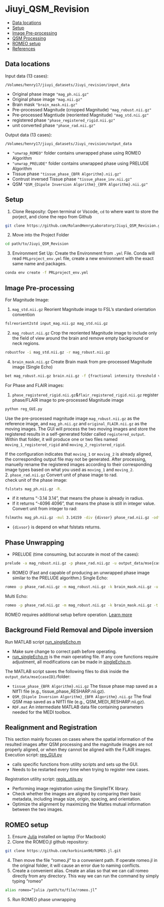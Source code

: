 # Jiuyi_QSM_Revision
- [Data locations](#data-locations)
- [Setup](#setup)
- [Image Pre-processing](#image-pre-processing)
- [QSM Processing](#qsm-processing)
- [ROMEO setup](#romeo-setup)
- [References](#references)
## Data locations
Input data (13 cases):

`/Volumes/henry17/jiuyi_datasets/Jiuyi_revision/input_data`
- Original phase image `"mag_ph.nii.gz"`
- Original phase image `"mag.nii.gz"`
- Brain mask `"brain_mask.nii.gz"`
- Pre-processed Magnitude (cropped Magnitude) `"mag_robust.nii.gz"`
- Pre-processed Magntiude (reoriented Magnitude) `"mag_std.nii.gz"`
- registered phase `"phase_registered_rigid.nii.gz"`
- unit converted phase `"phase_rad.nii.gz"`

Output data (13 cases):

`/Volumes/henry17/jiuyi_datasets/Jiuyi_revision/output_data`
- `"unwrap_ROMEO"` folder contains unwrapped phase using ROMEO Algorithm
- `"unwrap_PRELUDE"` folder contains unwrapped phase using PRELUDE Algorithm
- Tissue phase `"tissue_phase_{BFR Algorithm}.nii.gz"`
- Contrust inversed Tissue phase `"tissue_phase_inv.nii.gz"`
- QSM `"QSM_{Dipole Inversion Algorithm}_{BFR Algorithm}.nii.gz"`

## Setup
1) Clone Resposity:
Open terminal or Vscode, `cd` to where want to store the porject, and clone the repo from Github
```bash
git clone https://github.com/RolandHenryLaboratory/Jiuyi_QSM_Revision.git
```
2) Move into the Project Folder
```bash
cd path/to/Jiuyi_QSM_Revision
```
3) Environment Set Up:
Create the Environment from `.yml` File. Conda will read `PRLproject_env.yml` file, create a new environment with the exact same name and packages.
```bash
conda env create -f PRLproject_env.yml
```

## Image Pre-processing
For Magnitude Image:
1. `mag_std.nii.gz` Reorient Magnitude image to FSL’s standard orientation convention  
```bash
fslreorient2std input_mag.nii.gz mag_std.nii.gz
```
2. `mag_robust.nii.gz` Crop the reoriented Magnitude image to include only the field of view around the brain and remove empty background or neck regions.  
```bash
robustfov -i mag_std.nii.gz -r mag_robust.nii.gz
```
4. `brain_mask.nii.gz` Create Brain mask from pre-processed Magnitude image (Single Echo)  
```bash
bet mag_robust.nii.gz brain.nii.gz -f {fractional intensity threshold value} -m
```
For Phase and FLAIR images:
1. `phase_registered_rigid.nii.gz`&`flair_registered_rigid.nii.gz` register phase/FLAIR image to pre-processed Magnitude image  
```bash
python reg_GUI.py
```
Use the pre-processed magnitude image `mag_robust.nii.gz` as the reference image, and `mag_ph.nii.gz` and `original_FLAIR.nii.gz` as the moving images.
The GUI will process the two moving images and store the registered results in a self-generated folder called `registered_output`.
Within that folder, it will produce one or two files named `moving_1_registered_rigid` and `moving_2_registered_rigid`.

If the configuration indicates that `moving_1` or `moving_2` is already aligned, the corresponding output file may not be generated.
After processing, manuelly rename the registered images according to their corresponding image types based on what you used as `moving_1` and `moving_2`.  
2. `phase_rad.nii.gz` Convert unit of phase image to rad.  
check unit of the phase image:
```bash
fslstats mag_ph.nii.gz -R.
```
- if it returns “-3.14 3.14”, that means the phase is already in radius.
- If it returns “-4096 4096”, that means the phase is still in integer value.  
Convert unit from integer to rad:
```bash
fslmaths mag_ph.nii.gz -mul 3.14159 -div {divsor} phase_rad.nii.gz -odt float
```
- `{divsor}` is depend on what fslstats returns.  

## Phase Unwrapping
- PRELUDE (time consuming, but accurate in most of the cases):
```bash
prelude -a mag_robust.nii.gz -p phase_rad.nii.gz -u output_data/mse{case ID}/unwrap_PRELUDE/prelude.nii.gz -m brain_mask.nii.gz
```
- ROMEO (Fast and capable of producing an unwrapped phase image similar to the PRELUDE algorithm.)
Single Echo:
```bash
romeo -p phase_rad.nii.gz -m mag_robust.nii.gz -k brain_mask.nii.gz -u -o output_data/mse{case ID}/unwrap_ROMEO
```
Multi Echo:
```bash
romeo -p phase_rad.nii.gz -m mag_robust.nii.gz -k brain_mask.nii.gz -t [TE1, TE2, TE3, … ] -u -o output_data/mse{case ID}/unwrap_ROMEO
```
ROMEO requires additional setup before operation. [Learn more](#romeo-setup)

## Background Field Removal and Dipole inversion
Run MATLAB script [run_singleEcho.m](https://github.com/BruhRelax/Jiuyi_QSM_Revision/blob/main/run_singleEcho.m)
- Make sure change to correct path before operating.
- [run_singleEcho.m](https://github.com/BruhRelax/Jiuyi_QSM_Revision/blob/main/run_singleEcho.m) is the main operating file. If any core functions require adjustment, all modifications can be made in [singleEcho.m](https://github.com/BruhRelax/Jiuyi_QSM_Revision/blob/main/functions/singleEcho.m).

The MATLAB script saves the following files to disk inside the `output_data/mse{caseID}/`folder:
- `tissue_phase_{BFR Algorithm}.nii.gz` The tissue phase map saved as a NIfTI file (e.g., tissue_phase_RESHARP.nii.gz).
- `QSM_{Dipole Inversion Algorithm}_{BFR Algorithm}.nii.gz` The final QSM map saved as a NIfTI file (e.g., QSM_MEDI_RESHARP.nii.gz).
- `RDF.mat` An intermediate MATLAB data file containing parameters needed for the MEDI toolbox.

## Realignment and Registration
This section mainly focuses on cases where the spatial information of the resulted images after QSM processing and the magnitude images are not properly aligned, or when they cannot be aligned with the FLAIR images.  
Execution script: [reg_GUI.py](reg_GUI.py)  
- calls specific functions from utility scripts and sets up the GUI.
- Needs to be restarted every time when trying to register new cases.

Registration utility script: [regis_utils.py](functions/regis_utils.py)  
- Performing image registration using the SimpleITK library.
- Check whether the images are aligned by comparing their basic metadata, including image size, origin, spacing, and orientation.
- Optimize the alignment by maximizing the Mattes mutual information between the two images.  

## ROMEO setup
1. Ensure [Julia](https://julialang.org/) installed on laptop (For Macbook)
2. Clone the ROMEO.jl github repository:
```bash
git clone https://github.com/korbinian90/ROMEO.jl.git
```
4. Then move the file “romeo.jl” to a convenient path. If operate romeo.jl in the original folder, it will cause an error due to naming conflicts.
5. Create a convenient alias. Create an alias so that we can call romeo directly from any directory. This way we can run the command by simply typing “romeo”
```bash
alias romeo=”julia /path/to/file/romeo.jl”
```
5. Run ROMEO phase unwrapping
